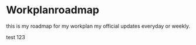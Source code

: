 # Workplanroadmap
this is my roadmap for my workplan my official updates everyday or weekly.

test 123